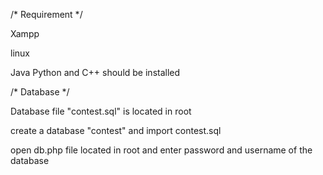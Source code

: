 /* Requirement */

Xampp

linux

Java Python and C++ should be installed

/* Database */

Database file "contest.sql" is located in root 

create a database "contest" and import contest.sql

open db.php file located in root and enter password and username of the database
